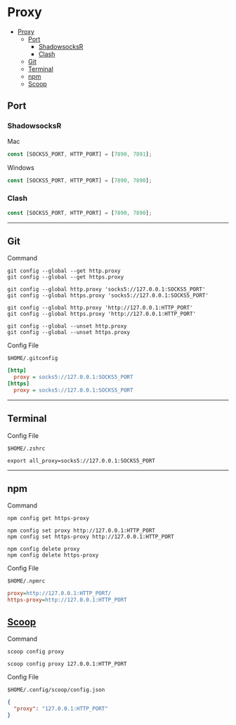 # Proxy

- [Proxy](#proxy)
  - [Port](#port)
    - [ShadowsocksR](#shadowsocksr)
    - [Clash](#clash)
  - [Git](#git)
  - [Terminal](#terminal)
  - [npm](#npm)
  - [Scoop](#scoop)

## Port

### ShadowsocksR

Mac

```js
const [SOCKS5_PORT, HTTP_PORT] = [7890, 7891];
```

Windows

```js
const [SOCKS5_PORT, HTTP_PORT] = [7890, 7890];
```

### Clash

```js
const [SOCKS5_PORT, HTTP_PORT] = [7890, 7890];
```

---

## Git

Command

```shell
git config --global --get http.proxy
git config --global --get https.proxy
```

```shell
git config --global http.proxy 'socks5://127.0.0.1:SOCKS5_PORT'
git config --global https.proxy 'socks5://127.0.0.1:SOCKS5_PORT'

git config --global http.proxy 'http://127.0.0.1:HTTP_PORT'
git config --global https.proxy 'http://127.0.0.1:HTTP_PORT'
```

```shell
git config --global --unset http.proxy
git config --global --unset https.proxy
```

Config File

```shell
$HOME/.gitconfig
```

```ini
[http]
  proxy = socks5://127.0.0.1:SOCKS5_PORT
[https]
  proxy = socks5://127.0.0.1:SOCKS5_PORT
```

---

## Terminal

Config File

```shell
$HOME/.zshrc
```

```shell
export all_proxy=socks5://127.0.0.1:SOCKS5_PORT
```

---

## npm

Command

```shell
npm config get https-proxy
```

```shell
npm config set proxy http://127.0.0.1:HTTP_PORT
npm config set https-proxy http://127.0.0.1:HTTP_PORT
```

```shell
npm config delete proxy
npm config delete https-proxy
```

Config File

```shell
$HOME/.npmrc
```

```ini
proxy=http://127.0.0.1:HTTP_PORT/
https-proxy=http://127.0.0.1:HTTP_PORT
```

## [Scoop](https://github.com/lukesampson/scoop/wiki/Using-Scoop-behind-a-proxy)

Command

```shell
scoop config proxy
```

```shell
scoop config proxy 127.0.0.1:HTTP_PORT
```

Config File

```shell
$HOME/.config/scoop/config.json
```

```json
{
  "proxy": "127.0.0.1:HTTP_PORT"
}
```
